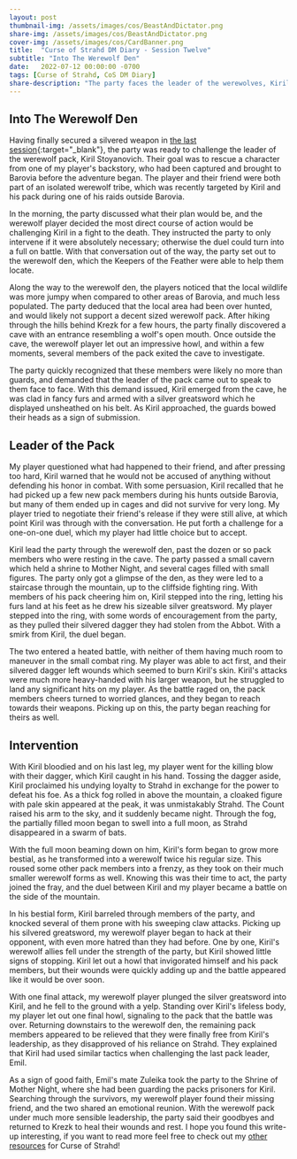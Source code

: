 ```yaml
---
layout: post
thumbnail-img: /assets/images/cos/BeastAndDictator.png
share-img: /assets/images/cos/BeastAndDictator.png
cover-img: /assets/images/cos/CardBanner.png
title:  "Curse of Strahd DM Diary - Session Twelve"
subtitle: "Into The Werewolf Den"
date:   2022-07-12 00:00:00 -0700
tags: [Curse of Strahd, CoS DM Diary]
share-description: "The party faces the leader of the werewolves, Kiril Stoyanovich, in the pack's den."
---
```


## Into The Werewolf Den
Having finally secured a silvered weapon in [the last session](https://yetanothertyler.com/2022-06-22-cos-diary-session-11/){:target="_blank"}, the party was ready to challenge the leader of the werewolf pack, Kiril Stoyanovich. Their goal was to rescue a character from one of my player's backstory, who had been captured and brought to Barovia before the adventure began. The player and their friend were both part of an isolated werewolf tribe, which was recently targeted by Kiril and his pack during one of his raids outside Barovia.

In the morning, the party discussed what their plan would be, and the werewolf player decided the most direct course of action would be challenging Kiril in a fight to the death. They instructed the party to only intervene if it were absolutely necessary; otherwise the duel could turn into a full on battle. With that conversation out of the way, the party set out to the werewolf den, which the Keepers of the Feather were able to help them locate.

Along the way to the werewolf den, the players noticed that the local wildlife was more jumpy when compared to other areas of Barovia, and much less populated. The party deduced that the local area had been over hunted, and would likely not support a decent sized werewolf pack. After hiking through the hills behind Krezk for a few hours, the party finally discovered a cave with an entrance resembling a wolf's open mouth. Once outside the cave, the werewolf player let out an impressive howl, and within a few moments, several members of the pack exited the cave to investigate.

The party quickly recognized that these members were likely no more than guards, and demanded that the leader of the pack came out to speak to them face to face. With this demand issued, Kiril emerged from the cave, he was clad in fancy furs and armed with a silver greatsword which he displayed unsheathed on his belt. As Kiril approached, the guards bowed their heads as a sign of submission.

## Leader of the Pack

My player questioned what had happened to their friend, and after pressing too hard, Kiril warned that he would not be accused of anything without defending his honor in combat. With some persuasion, Kiril recalled that he had picked up a few new pack members during his hunts outside Barovia, but many of them ended up in cages and did not survive for very long. My player tried to negotiate their friend's release if they were still alive, at which point Kiril was through with the conversation. He put forth a challenge for a one-on-one duel, which my player had little choice but to accept.

Kiril lead the party through the werewolf den, past the dozen or so pack members who were resting in the cave. The party passed a small cavern which held a shrine to Mother Night, and several cages filled with small figures. The party only got a glimpse of the den, as they were led to a staircase through the mountain, up to the cliffside fighting ring. With members of his pack cheering him on, Kiril stepped into the ring, letting his furs land at his feet as he drew his sizeable silver greatsword. My player stepped into the ring, with some words of encouragement from the party, as they pulled their silvered dagger they had stolen from the Abbot. With a smirk from Kiril, the duel began.

The two entered a heated battle, with neither of them having much room to maneuver in the small combat ring. My player was able to act first, and their silvered dagger left wounds which seemed to burn Kiril's skin. Kiril's attacks were much more heavy-handed with his larger weapon, but he struggled to land any significant hits on my player. As the battle raged on, the pack members cheers turned to worried glances, and they began to reach towards their weapons. Picking up on this, the party began reaching for theirs as well.

## Intervention

With Kiril bloodied and on his last leg, my player went for the killing blow with their dagger, which Kiril caught in his hand. Tossing the dagger aside, Kiril proclaimed his undying loyalty to Strahd in exchange for the power to defeat his foe. As a thick fog rolled in above the mountain, a cloaked figure with pale skin appeared at the peak, it was unmistakably Strahd. The Count raised his arm to the sky, and it suddenly became night. Through the fog, the partially filled moon began to swell into a full moon, as Strahd disappeared in a swarm of bats.

With the full moon beaming down on him, Kiril's form began to grow more bestial, as he transformed into a werewolf twice his regular size. This roused some other pack members into a frenzy, as they took on their much smaller werewolf forms as well. Knowing this was their time to act, the party joined the fray, and the duel between Kiril and my player became a battle on the side of the mountain.

In his bestial form, Kiril barreled through members of the party, and knocked several of them prone with his sweeping claw attacks. Picking up his silvered greatsword, my werewolf player began to hack at their opponent, with even more hatred than they had before. One by one, Kiril's werewolf allies fell under the strength of the party, but Kiril showed little signs of stopping. Kiril let out a howl that invigorated himself and his pack members, but their wounds were quickly adding up and the battle appeared like it would be over soon.

With one final attack, my werewolf player plunged the silver greatsword into Kiril, and he fell to the ground with a yelp. Standing over Kiril's lifeless body, my player let out one final howl, signaling to the pack that the battle was over. Returning downstairs to the werewolf den, the remaining pack members appeared to be relieved that they were finally free from Kiril's leadership, as they disapproved of his reliance on Strahd. They explained that Kiril had used similar tactics when challenging the last pack leader, Emil.

As a sign of good faith, Emil's mate Zuleika took the party to the Shrine of Mother Night, where she had been guarding the packs prisoners for Kiril. Searching through the survivors, my werewolf player found their missing friend, and the two shared an emotional reunion. With the werewolf pack under much more sensible leadership, the party said their goodbyes and returned to Krezk to heal their wounds and rest. I hope you found this write-up interesting, if you want to read more feel free to check out my <a href="/tags/#Curse%20of%20Strahd">other resources</a> for Curse of Strahd!